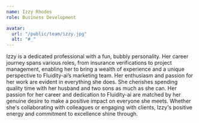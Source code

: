 ```yaml
---
name: Izzy Rhodes
role: Business Development

avatar:
  url: "/public/team/izzy.jpg"
  alt: "#_"
---
```


Izzy is a dedicated professional with a fun, bubbly personality. Her career journey spans various roles, from insurance verifications to project management, enabling her to bring a wealth of experience and a unique perspective to Fluidity-ai’s marketing team. Her enthusiasm and passion for her work are evident in everything she does. She cherishes spending quality time with her husband and two sons as much as she can. Her passion for her career and dedication to Fluidity-ai are matched by her genuine desire to make a positive impact on everyone she meets. Whether she's collaborating with colleagues or engaging with clients, Izzy's positive energy and commitment to excellence shine through.
